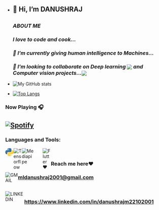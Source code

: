 - <h2><b>👋 Hi, I’m DANUSHRAJ</b><h2>
  <h3><i>ABOUT ME</i></h3>
  <h3><i>I love to code and cook...</i></h3>
  <h3><i>🌱 I’m currently giving human intelligence to Machines...</i></h3>
  <h3><i>💞️ I’m looking to collaborate on Deep learning <img src="https://cdn.dribbble.com/users/1373613/screenshots/5551642/___-1.gif" align="center" width="90"/> and Computer vision projects...<img src="https://lucenaresearch.com/wp-content/uploads/2020/04/unnamed-3.gif" align="center" width="90"/></i></h3>
- ![My GitHub stats](https://github-readme-stats.vercel.app/api?username=DANUSHRAJ&show_icons=true&theme=synthwave)


- [![Top Langs](https://github-readme-stats.vercel.app/api/top-langs/?username=DANUSHRAJ&layout=compact)](https://github.com/DANUSHRAJ/github-readme-stats)

### Now Playing 🎧

[![Spotify](https://github-readme-remake.vercel.app/api/spotify)](https://open.spotify.com/user/31csjrelntmtqaaicl33joppg7qa)
<br/>
---
### Languages and Tools:

<a href="https://www.python.org" target="_blank"> <img align="left" alt="Python" width="26px" src="https://github.com/Aakarsh-B/trying-repos/blob/master/python-5.svg?raw=true"/> </a>
<a href="https://www.tensorflow.org/" target="_blank"> <img align="left" alt="Tensorflow" width="26px" src="https://avatars.githubusercontent.com/u/15658638?s=200&v=4"/> </a>

<a href="https://www.mediapipe.org/" target="_blank"> <img align="left" alt="Mediapipe" width="40px" src="https://google.github.io/mediapipe/images/mediapipe_small.png"/> </a>
<img align="left" alt="GitHub" width="26px" src="https://github.com/Aakarsh-B/trying-repos/blob/master/github.svg" />
  <img align="left" alt="Flutter❤️" width="26px" src="![image](https://user-images.githubusercontent.com/60309916/149070057-0bc98b28-e22e-43b8-b12f-12b7530600e2.png)" />
<br />

### Reach me here❤
<img align="left" alt="GMAIL" width="40px" src="https://cdn.icon-icons.com/icons2/652/PNG/512/gmail_icon-icons.com_59877.png"/><H3><b>mldanushraj2001@gmail.com</b></H3>
<br>
<a href="https://www.linkedin.com/in/danushrajm22102001" target="_blank"> <img align="left" alt="LINKEDIN" width="60px" src="https://e7.pngegg.com/pngimages/323/768/png-clipart-linked-in-icon-linkedin-logo-icons-logos-emojis-tech-companies.png"/> </a><h3><b>https://www.linkedin.com/in/danushrajm22102001</b><h3>
<br>

<!---
DANUSHRAJ/DANUSHRAJ is a ✨ special ✨ repository because its `README.md` (this file) appears on your GitHub profile.
You can click the Preview link to take a look at your changes.❤️
--->
